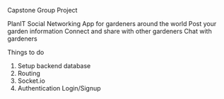 Capstone Group Project

PlanIT
Social Networking App for gardeners around the world
Post your garden information
Connect and share with other gardeners
Chat with gardeners

Things to do
1. Setup backend database
2. Routing
3. Socket.io
4. Authentication Login/Signup
